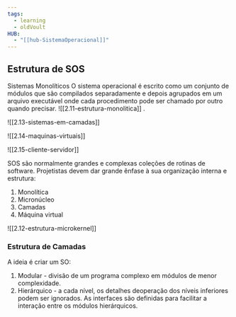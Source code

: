 ```yaml
---
tags:
  - learning
  - oldVoult
HUB:
  - "[[hub-SistemaOperacional]]"
---
```

## Estrutura de SOS






Sistemas Monolíticos
O sistema operacional é escrito como um conjunto de módulos que são compilados separadamente e depois agrupados em um arquivo executável onde cada procedimento pode ser chamado por outro quando precisar.
![[2.11-estrutura-monolitica]]
.

![[2.13-sistemas-em-camadas]]

![[2.14-maquinas-virtuais]]

![[2.15-cliente-servidor]]

SOS são normalmente grandes e complexas coleções de rotinas de software.
Projetistas devem dar grande ênfase à sua organização interna e estrutura:

1) Monolítica
2) Micronúcleo
3) Camadas
4) Máquina virtual



![[2.12-estrutura-microkernel]]

### Estrutura de Camadas
A ideia é criar um SO:
1) Modular - divisão de um programa complexo em módulos de menor complexidade.
2) Hierárquico - a cada nível, os detalhes deoperação dos níveis inferiores podem ser
ignorados. As interfaces são definidas para facilitar a interação entre os módulos hierárquicos.